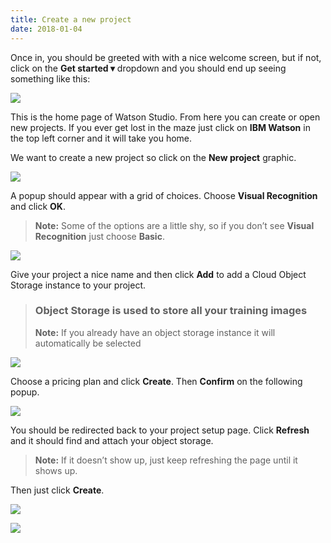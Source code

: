 ```yaml
---
title: Create a new project
date: 2018-01-04
---
```


Once in, you should be greeted with with a nice welcome screen, but if not, click on the **Get started ▾** dropdown and you should end up seeing something like this:

![](https://cdn-images-1.medium.com/max/6208/1*dTrUKjjQl8W0O0uA6CDthg.png)

This is the home page of Watson Studio. From here you can create or open new projects. If you ever get lost in the maze just click on **IBM Watson** in the top left corner and it will take you home.

We want to create a new project so click on the **New project** graphic.

![](https://cdn-images-1.medium.com/max/6208/1*S2phtiJ2DrUGZ5JWf9HcUw.png)

A popup should appear with a grid of choices. Choose **Visual Recognition** and click **OK**.
> **Note:** Some of the options are a little shy, so if you don’t see **Visual Recognition** just choose **Basic**.

![](https://cdn-images-1.medium.com/max/6208/1*gSQSftCNRc3Z76MBSMNYEg.png)

Give your project a nice name and then click **Add** to add a Cloud Object Storage instance to your project.
> ### Object Storage is used to store all your training images
> **Note:** If you already have an object storage instance it will automatically be selected

![](https://cdn-images-1.medium.com/max/6208/1*xPV-6tkZ49c0rshbs1AZgA.png)

Choose a pricing plan and click **Create**. Then **Confirm** on the following popup.

![](https://cdn-images-1.medium.com/max/6208/1*F-2pDIPY2pAcxrmVB-4V0w.png)

You should be redirected back to your project setup page. Click **Refresh** and it should find and attach your object storage.
> **Note:** If it doesn’t show up, just keep refreshing the page until it shows up.

Then just click **Create**.

![](https://cdn-images-1.medium.com/max/6208/1*9cxdBB3RbxVmvyPRdJm-Xg.png)

![](https://cdn-images-1.medium.com/max/6208/1*O6sbacHgH5cpK2NO_Ze5Kw.png)

